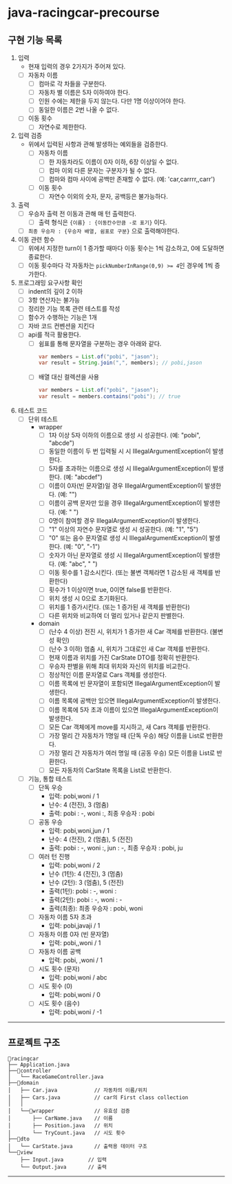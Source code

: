 # java-racingcar-precourse

## 구현 기능 목록

1. 입력
    - 현재 입력의 경우 2가지가 주어져 있다.
    - [ ] 자동차 이름
        - [ ] 컴마로 각 차들을 구분한다.
        - [ ] 자동차 별 이름은 5자 이하여야 한다.
        - [ ] 인원 수에는 제한을 두지 않는다. 다만 1명 이상이어야 한다.
        - [ ] 동일한 이름은 2번 나올 수 없다.
    - [ ] 이동 횟수
        - [ ] 자연수로 제한한다.

2. 입력 검증
    - 위에서 입력된 사항과 관해 발생하는 예외들을 검증한다.
        - [ ] 자동차 이름
            - [ ] 한 자동차라도 이름이 0자 이하, 6장 이상일 수 없다.
            - [ ] 컴마 이외 다른 문자는 구분자가 될 수 없다.
            - [ ] 컴마와 컴마 사이에 공백만 존재할 수 없다. (예: 'car,carrrr,,carr')
        - [ ] 이동 횟수
            - [ ] 자연수 이외의 숫자, 문자, 공백등은 불가능하다.

3. 출력
    - [ ] 우승자 출력 전 이동과 관해 매 턴 출력한다.
        - [ ] 출력 형식은 `{이름} : {이동칸수만큼 -로 표기}` 이다.  
    - [ ] `최종 우승자 : {우승자 배열, 쉼표로 구분}` 으로 출력해야한다.

4. 이동 관련 함수
   - [ ] 위에서 지정한 turn이 1 증가할 때마다 이동 횟수는 1씩 감소하고, 0에 도달하면 종료한다.
   - [ ] 이동 횟수마다 각 자동차는 `pickNumberInRange(0,9) >= 4`인 경우에 1씩 증가한다.

5. 프로그래밍 요구사항 확인
    - [ ] indent의 깊이 2 이하
    - [ ] 3항 연산자는 불가능
    - [ ] 정리한 기능 목록 관련 테스트를 작성
    - [ ] 함수가 수행하는 기능은 1개
    - [ ] 자바 코드 컨벤션을 지킨다
    - [ ] api를 적극 활용한다.
        - [ ] 쉼표를 통해 문자열을 구분하는 경우 아래와 같다.
            ``` java
            var members = List.of("pobi", "jason");
            var result = String.join(",", members); // pobi,jason
            ```
        - [ ] 배열 대신 컬렉션을 사용
            ``` java
            var members = List.of("pobi", "jason");
            var result = members.contains("pobi"); // true
            ```
6. 테스트 코드
    - [ ] 단위 테스트
        - wrapper
            - [ ] 1자 이상 5자 이하의 이름으로 생성 시 성공한다. (예: "pobi", "abcde")
            - [ ] 동일한 이름이 두 번 입력될 시 시 IllegalArgumentException이 발생한다.
            - [ ] 5자를 초과하는 이름으로 생성 시 IllegalArgumentException이 발생한다. (예: "abcdef")
            - [ ] 이름이 0자(빈 문자열)일 경우 IllegalArgumentException이 발생한다. (예: "")
            - [ ] 이름이 공백 문자만 있을 경우 IllegalArgumentException이 발생한다. (예: " ")
            - [ ] 0명이 참여할 경우 IllegalArgumentException이 발생한다.
            - [ ] "1" 이상의 자연수 문자열로 생성 시 성공한다. (예: "1", "5")
            - [ ] "0" 또는 음수 문자열로 생성 시 IllegalArgumentException이 발생한다. (예: "0", "-1")
            - [ ] 숫자가 아닌 문자열로 생성 시 IllegalArgumentException이 발생한다. (예: "abc", " ")
            - [ ] 이동 횟수를 1 감소시킨다. (또는 불변 객체라면 1 감소된 새 객체를 반환한다)
            - [ ] 횟수가 1 이상이면 true, 0이면 false를 반환한다.
            - [ ] 위치 생성 시 0으로 초기화된다.
            - [ ] 위치를 1 증가시킨다. (또는 1 증가된 새 객체를 반환한다)
            - [ ] 다른 위치와 비교하여 더 멀리 있거나 같은지 판별한다.

        - domain
            - [ ] (난수 4 이상) 전진 시, 위치가 1 증가한 새 Car 객체를 반환한다. (불변성 확인)
            - [ ] (난수 3 이하) 멈춤 시, 위치가 그대로인 새 Car 객체를 반환한다.
            - [ ] 현재 이름과 위치를 가진 CarState DTO를 정확히 반환한다.
            - [ ] 우승자 판별을 위해 최대 위치와 자신의 위치를 비교한다.
            - [ ] 정상적인 이름 문자열로 Cars 객체를 생성한다.
            - [ ] 이름 목록에 빈 문자열이 포함되면 IllegalArgumentException이 발생한다.
            - [ ] 이름 목록에 공백만 있으면 IllegalArgumentException이 발생한다.
            - [ ] 이름 목록에 5자 초과 이름이 있으면 IllegalArgumentException이 발생한다.
            - [ ] 모든 Car 객체에게 move를 지시하고, 새 Cars 객체를 반환한다.
            - [ ] 가장 멀리 간 자동차가 1명일 때 (단독 우승) 해당 이름을 List로 반환한다.
            - [ ] 가장 멀리 간 자동차가 여러 명일 때 (공동 우승) 모든 이름을 List로 반환한다.
            - [ ] 모든 자동차의 CarState 목록을 List로 반환한다.

    - [ ] 기능, 통합 테스트
        - [ ] 단독 우승
            - 입력: pobi,woni / 1
            - 난수: 4 (전진), 3 (멈춤)
            - 출력: pobi : -, woni :, 최종 우승자 : pobi
        - [ ] 공동 우승
            - 입력: pobi,woni,jun / 1
            - 난수: 4 (전진), 2 (멈춤), 5 (전진)
            - 출력: pobi : -, woni :, jun : -, 최종 우승자 : pobi, ju
        - [ ] 여러 턴 진행
            - 입력: pobi,woni / 2 
            - 난수 (1턴): 4 (전진), 3 (멈춤)
            - 난수 (2턴): 3 (멈춤), 5 (전진)
            - 출력(1턴): pobi : -, woni :
            - 출력(2턴): pobi : -, woni : - 
            - 출력(최종): 최종 우승자 : pobi, woni
        - [ ] 자동차 이름 5자 초과
            - 입력: pobi,javaji / 1
        - [ ] 자동차 이름 0자 (빈 문자열)
            - 입력: pobi,,woni / 1
        - [ ] 자동차 이름 공백
            - 입력: pobi, ,woni / 1
        - [ ] 시도 횟수 (문자)
            - 입력: pobi,woni / abc
        - [ ] 시도 횟수 (0)
            - 입력: pobi,woni / 0
        - [ ] 시도 횟수 (음수)
            - 입력: pobi,woni / -1

---

## 프로젝트 구조

```
📁racingcar
├── Application.java
├──📁controller
│   └── RaceGameController.java
├──📁domain
│   ├── Car.java            // 자동차의 이름/위치
│   ├── Cars.java           // car의 First class collection
│   │
│   └──📁wrapper             // 유효성 검증
│       ├── CarName.java    // 이름
│       ├── Position.java   // 위치
│       └── TryCount.java   // 시도 횟수
├──📁dto
│   └── CarState.java       // 출력용 데이터 구조
└──📁view
    ├── Input.java        // 입력
    └── Output.java       // 출력

```

---